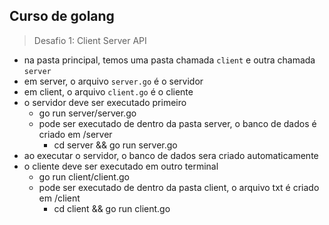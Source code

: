 ## Curso de golang

> Desafio 1: Client Server API

- na pasta principal, temos uma pasta chamada `client` e outra chamada `server`
- em server, o arquivo `server.go` é o servidor
- em client, o arquivo `client.go` é o cliente
- o servidor deve ser executado primeiro
  - go run server/server.go
  - pode ser executado de dentro da pasta server, o banco de dados é criado em /server
    - cd server && go run server.go
- ao executar o servidor, o banco de dados sera criado automaticamente
- o cliente deve ser executado em outro terminal
  - go run client/client.go
  - pode ser executado de dentro da pasta client, o arquivo txt é criado em /client
    - cd client && go run client.go
